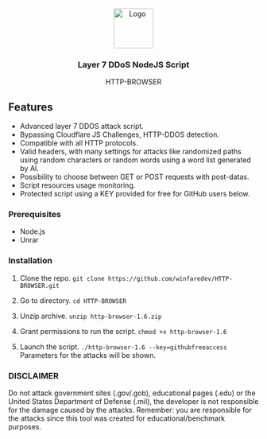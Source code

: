 

<br />
<p align="center">
 <a href="https://github.com/user/repo">
    <img src="https://www.jetbrains.com/guide/assets/nodejs-icon-b7d12c95.svg" alt="Logo" width="80" height="80">
 </a>

 <h3 align="center">Layer 7 DDoS NodeJS Script</h3>

 <p align="center">
    HTTP-BROWSER
    <br />
 </p>
</p>

## Features

- Advanced layer 7 DDOS attack script.
- Bypassing Cloudflare JS Challenges, HTTP-DDOS detection.
- Compatible with all HTTP protocols.
- Valid headers, with many settings for attacks like randomized paths using random characters or random words using a word list generated by AI.
- Possibility to choose between GET or POST requests with post-datas.
- Script resources usage monitoring.
- Protected script using a KEY provided for free for GitHub users below.

### Prerequisites

- Node.js
- Unrar

### Installation

1. Clone the repo.
``` git clone https://github.com/winfaredev/HTTP-BROWSER.git ```

2. Go to directory.
```cd HTTP-BROWSER```
3. Unzip archive.
```unzip http-browser-1.6.zip```
4. Grant permissions to run the script.
```chmod +x http-browser-1.6```
5. Launch the script.
```./http-browser-1.6 --key=githubfreeaccess```
Parameters for the attacks will be shown.

### DISCLAIMER

Do not attack government sites (.gov/.gob), educational pages (.edu) or the United States Department of Defense (.mil), 
the developer is not responsible for the damage caused by the attacks. 
Remember: you are responsible for the attacks since this tool was created for educational/benchmark purposes.
